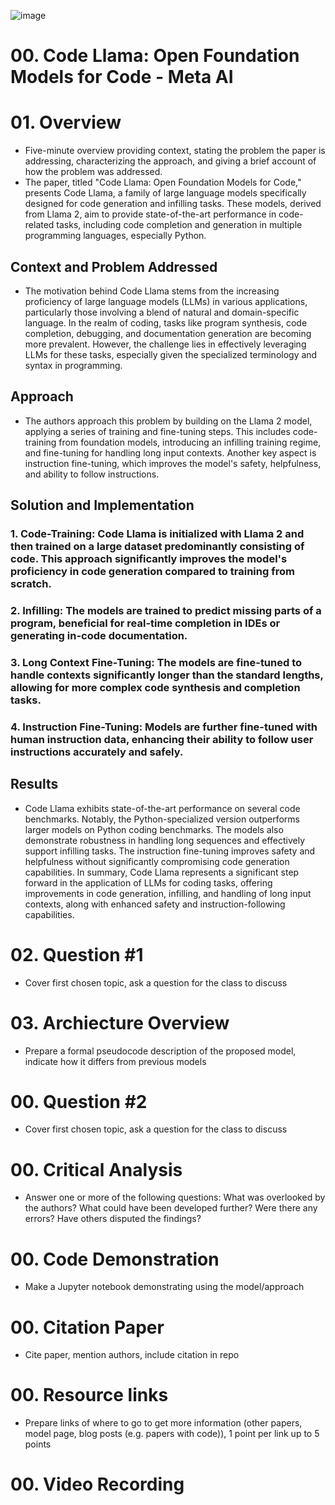 ![image](https://github.com/jaewoocho/transformers_code_llama/assets/25238652/364cc4ae-723c-49d0-831b-871af67797cc)

# 00. Code Llama: Open Foundation Models for Code - Meta AI

# 01. Overview
  - Five-minute overview providing context, stating the problem the paper is addressing, characterizing the approach, and giving a brief account of how the problem was addressed.
  - The paper, titled "Code Llama: Open Foundation Models for Code," presents Code Llama, a family of large language models specifically designed for code generation and infilling tasks. These models, derived from Llama 2, aim to provide state-of-the-art performance in code-related tasks, including code completion and generation in multiple programming languages, especially Python.
## Context and Problem Addressed
  - The motivation behind Code Llama stems from the increasing proficiency of large language models (LLMs) in various applications, particularly those involving a blend of natural and domain-specific language. In the realm of coding, tasks like program synthesis, code completion, debugging, and documentation generation are becoming more prevalent. However, the challenge lies in effectively leveraging LLMs for these tasks, especially given the specialized terminology and syntax in programming.
## Approach
  - The authors approach this problem by building on the Llama 2 model, applying a series of training and fine-tuning steps. This includes code-training from foundation models, introducing an infilling training regime, and fine-tuning for handling long input contexts. Another key aspect is instruction fine-tuning, which improves the model's safety, helpfulness, and ability to follow instructions.
## Solution and Implementation
### 1. Code-Training: Code Llama is initialized with Llama 2 and then trained on a large dataset predominantly consisting of code. This approach significantly improves the model's proficiency in code generation compared to training from scratch.
### 2. Infilling: The models are trained to predict missing parts of a program, beneficial for real-time completion in IDEs or generating in-code documentation.
### 3. Long Context Fine-Tuning: The models are fine-tuned to handle contexts significantly longer than the standard lengths, allowing for more complex code synthesis and completion tasks.
### 4. Instruction Fine-Tuning: Models are further fine-tuned with human instruction data, enhancing their ability to follow user instructions accurately and safely.
## Results 
- Code Llama exhibits state-of-the-art performance on several code benchmarks. Notably, the Python-specialized version outperforms larger models on Python coding benchmarks. The models also demonstrate robustness in handling long sequences and effectively support infilling tasks. The instruction fine-tuning improves safety and helpfulness without significantly compromising code generation capabilities. In summary, Code Llama represents a significant step forward in the application of LLMs for coding tasks, offering improvements in code generation, infilling, and handling of long input contexts, along with enhanced safety and instruction-following capabilities.


# 02. Question #1
  - Cover first chosen topic, ask a question for the class to discuss
# 03. Archiecture Overview
  - Prepare a formal pseudocode description of the proposed model, indicate how it differs from previous models
# 00. Question #2
  - Cover first chosen topic, ask a question for the class to discuss
# 00. Critical Analysis
  - Answer one or more of the following questions: What was overlooked by the authors? What could have been developed further? Were there any errors? Have others disputed the findings?
# 00. Code Demonstration
  - Make a Jupyter notebook demonstrating using the model/approach
# 00. Citation Paper
  - Cite paper, mention authors, include citation in repo
# 00. Resource links
  - Prepare links of where to go to get more information (other papers, model page, blog posts (e.g. papers with code)), 1 point per link up to 5 points
# 00. Video Recording
